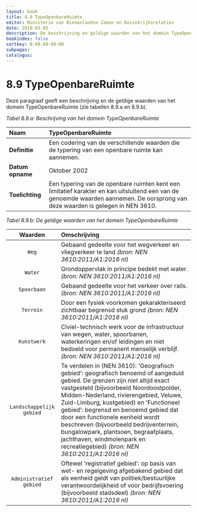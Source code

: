 ```yaml
---
layout: book
title: 8.9 TypeOpenbareRuimte
editor: Ministerie van Binnenlandse Zaken en Koninkrijksrelaties
date: 2018-03-05
description: De beschrijving en geldige waarden van het domein TypeOpenbareRuimte.
bookindex: false
sortkey: B-08-09-00-00
subpages:
catalogus:
---
```


# 8.9 TypeOpenbareRuimte

Deze paragraaf geeft een beschrijving en de geldige waarden van het domein TypeOpenbareRuimte (zie tabellen 8.9.a en 8.9.b).

_Tabel 8.9.a: Beschrijving van het domein TypeOpenbareRuimte_

| Naam | TypeOpenbareRuimte |
| :--- | :--- |
| **Definitie** | Een codering van de verschillende waarden die de typering van een openbare ruimte kan aannemen. |
| **Datum opname** | Oktober 2002 |
| **Toelichting** | Een typering van de openbare ruimten kent een limitatief karakter en kan uitsluitend een van de genoemde waarden aannemen. De oorsprong van deze waarden is gelegen in NEN 3610. |

_Tabel 8.9.b: De geldige waarden van het domein TypeOpenbareRuimte_

| Waarden | Omschrijving |
| :---: | :--- |
| `Weg` | Gebaand gedeelte voor het wegverkeer en vliegverkeer te land _(bron: NEN 3610:2011/A1:2016 nl)_ |
| `Water` | Grondoppervlak in principe bedekt met water. _(bron: NEN 3610:2011/A1:2016 nl)_ |
| `Spoorbaan` | Gebaand gedeelte voor het verkeer over rails. _(bron: NEN 3610:2011/A1:2016 nl)_ |
| `Terrein` | Door een fysiek voorkomen gekarakteriseerd zichtbaar begrensd stuk grond _(bron: NEN 3610:2011/A1:2016 nl)_ |
| `Kunstwerk` | Civiel-technisch werk voor de infrastructuur van wegen, water, spoorbanen, waterkeringen en/of leidingen en niet bedoeld voor permanent menselijk verblijf. _(bron: NEN 3610:2011/A1:2016 nl)_ |
| `Landschappelijk gebied` | Te verdelen in (NEN 3610): 'Geografisch gebied': geografisch benoemd of aangeduid gebied. De grenzen zijn niet altijd exact vastgesteld (bijvoorbeeld Noordoostpolder, Midden-Nederland, rivierengebied, Veluwe, Zuid-Limburg, kustgebied) en 'Functioneel gebied': begrensd en benoemd gebied dat door een functionele eenheid wordt beschreven (bijvoorbeeld bedrijventerrein, bungalowpark, plantsoen, begraafplaats, jachthaven, windmolenpark en recreatiegebied) _(bron: NEN 3610:2011/A1:2016 nl)_ |
| `Administratief gebied` | Oftewel 'registratief gebied': op basis van wet- en regelgeving afgebakend gebied dat als eenheid geldt van politiek/bestuurlijke verantwoordelijkheid of voor bedrijfsvoering (bijvoorbeeld stadsdeel) _(bron: NEN 3610:2011/A1:2016 nl)_ |
